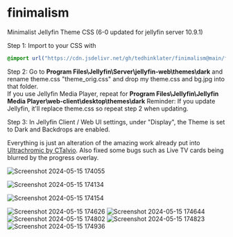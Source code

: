 # finimalism
Minimalist Jellyfin Theme CSS (6-0 updated for jellyfin server 10.9.1)

Step 1: Import to your CSS with

```css
@import url("https://cdn.jsdelivr.net/gh/tedhinklater/finimalism@main/finimalism6-0.css");

```

Step 2: Go to **Program Files\Jellyfin\Server\jellyfin-web\themes\dark** and rename theme.css "theme_orig.css" and drop my theme.css and bg.jpg into that folder.<br>
If you use Jellyfin Media Player, repeat for **Program Files\Jellyfin\Jellyfin Media Player\web-client\desktop\themes\dark**
Reminder: If you update Jellyfin, it'll replace theme.css so repeat step 2 when updating.

Step 3: In Jellyfin Client / Web UI settings, under "Display", the Theme is set to Dark and Backdrops are enabled. 

Everything is just an alteration of the amazing work already put into [Ultrachromic by CTalvio](https://github.com/CTalvio/Ultrachromic). Also fixed some bugs such as Live TV cards being blurred by the progress overlay.


![Screenshot 2024-05-15 174055](https://github.com/tedhinklater/finimalism/assets/66086488/5a67d4ec-e0fe-4bc4-a150-f5c081f193a2)

![Screenshot 2024-05-15 174134](https://github.com/tedhinklater/finimalism/assets/66086488/da9fe24e-f2d9-41f9-9240-71061ee95e14)

![Screenshot 2024-05-15 174154](https://github.com/tedhinklater/finimalism/assets/66086488/74056ff7-9af7-4ca9-a76d-5c8ec3d6a8d9)

![Screenshot 2024-05-15 174626](https://github.com/tedhinklater/finimalism/assets/66086488/40164dc2-6843-4507-9a9d-b125f6730dee)
![Screenshot 2024-05-15 174644](https://github.com/tedhinklater/finimalism/assets/66086488/3a225945-6d84-432e-9794-2d9fdfbfe703)
![Screenshot 2024-05-15 174802](https://github.com/tedhinklater/finimalism/assets/66086488/e75ccb00-e50b-4568-a224-6c0221ab2be3)
![Screenshot 2024-05-15 174823](https://github.com/tedhinklater/finimalism/assets/66086488/bd9d8b1c-340c-4f8e-8f63-21167f48d416)
![Screenshot 2024-05-15 174936](https://github.com/tedhinklater/finimalism/assets/66086488/976319a8-09eb-4bb8-be4d-1ebbc53e9180)
